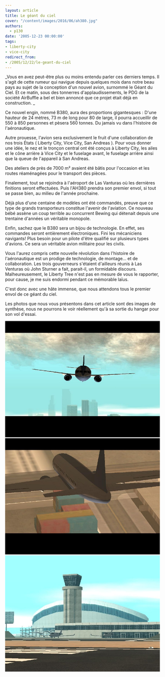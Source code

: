 ```yaml
---
layout: article
title: Le géant du ciel
cover: "/content/images/2016/06/ah380.jpg"
authors:
  - p130
date: '2005-12-23 00:00:00'
tags:
- liberty-city
- vice-city
redirect_from:
- /2005/12/22/le-geant-du-ciel
---
```


\_Vous en avez peut-être plus ou moins entendu parler ces derniers temps. Il s'agit de cette rumeur qui navigue depuis quelques mois dans notre beau pays au sujet de la conception d'un nouvel avion, surnommé le Géant du Ciel. Et ce matin, sous des tonnerres d'applaudissements, le PDG de la société AirBuffle a bel et bien annoncé que ce projet était déjà en construction. \_

Ce nouvel engin, nommé B380, aura des proportions gigantesques : D'une hauteur de 24 mètres, 73 m de long pour 80 de large, il pourra accueillir de 550 à 850 personnes et pèsera 560 tonnes. Du jamais vu dans l'histoire de l'aéronautique.

Autre prouesse, l'avion sera exclusivement le fruit d'une collaboration de nos trois États ( Liberty City, Vice City, San Andreas ). Pour vous donner une idée, le nez et le tronçon central ont été conçus à Liberty City, les ailes et le cône arrière à Vice City et le fuselage avant, le fuselage arrière ainsi que la queue de l'appareil à San Andreas.

Des ateliers de près de 7000 m² avaient été bâtis pour l'occasion et les routes réaménagées pour le transport des pièces.

Finalement, tout se rejoindra à l'aéroport de Las Vanturas où les dernières finitions seront effectuées. Puis l'AH380 prendra son premier envol, si tout se passe bien, au milieu de l'année prochaine.

Déjà plus d'une centaine de modèles ont été commandés, preuve que ce type de grands transporteurs constitue l'avenir de l'aviation. Ce nouveau bébé assène un coup terrible au concurrent Bewing qui détenait depuis une trentaine d'années un véritable monopole.

Enfin, sachez que le B380 sera un bijou de technologie. En effet, ses commandes seront entièrement électroniques. Fini les mécaniciens navigants! Plus besoin pour un pilote d'être qualifié sur plusieurs types d'avions. Ce sera un véritable avion militaire pour les civils.

Vous l'aurez compris cette nouvelle révolution dans l'histoire de l'aéronautique est un prodige de technologie, de montage... et de collaboration. Les trois gouverneurs s'étaient d'ailleurs réunis à Las Venturas où John Sturner a fait, parait-il, un formidable discours. Malheureusement, le Liberty Tree n'est pas en mesure de vous le rapporter, pour cause, je me suis endormi pendant ce mémorable laïus.

C'est donc avec une hâte immense, que nous attendons tous le premier envol de ce géant du ciel.

Les photos que nous vous présentons dans cet article sont des images de synthèse, nous ne pourrons le voir réellement qu'à sa sortie du hangar pour son vol d'essai.

![](/content/images/2005/01/ah3802.jpg)
![](/content/images/2005/01/ah3803.jpg)
![](/content/images/2005/01/LVairport.jpg)